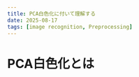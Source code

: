 ```yaml
---
title: PCA白色化に付いて理解する
date: 2025-08-17
tags: [image recognition, Preprocessing]
---
```


# PCA白色化とは

